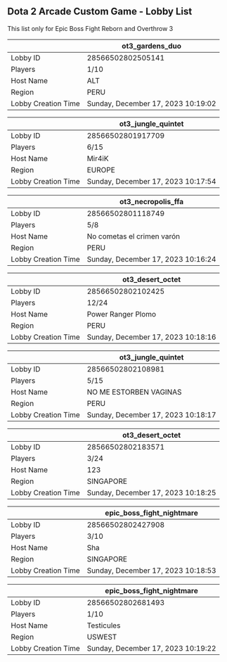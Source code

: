 ## Dota 2 Arcade Custom Game - Lobby List

This list only for Epic Boss Fight Reborn and Overthrow 3

|  | ot3_gardens_duo |
| ------ | ------ |
| Lobby ID | 28566502802505141 |
| Players | 1/10 |
| Host Name | ALT |
| Region | PERU |
| Lobby Creation Time | Sunday, December 17, 2023 10:19:02 |


|  | ot3_jungle_quintet |
| ------ | ------ |
| Lobby ID | 28566502801917709 |
| Players | 6/15 |
| Host Name | Mir4iK |
| Region | EUROPE |
| Lobby Creation Time | Sunday, December 17, 2023 10:17:54 |


|  | ot3_necropolis_ffa |
| ------ | ------ |
| Lobby ID | 28566502801118749 |
| Players | 5/8 |
| Host Name | No cometas el crimen varón |
| Region | PERU |
| Lobby Creation Time | Sunday, December 17, 2023 10:16:24 |


|  | ot3_desert_octet |
| ------ | ------ |
| Lobby ID | 28566502802102425 |
| Players | 12/24 |
| Host Name | Power Ranger Plomo |
| Region | PERU |
| Lobby Creation Time | Sunday, December 17, 2023 10:18:16 |


|  | ot3_jungle_quintet |
| ------ | ------ |
| Lobby ID | 28566502802108981 |
| Players | 5/15 |
| Host Name | NO ME ESTORBEN VAGINAS |
| Region | PERU |
| Lobby Creation Time | Sunday, December 17, 2023 10:18:17 |


|  | ot3_desert_octet |
| ------ | ------ |
| Lobby ID | 28566502802183571 |
| Players | 3/24 |
| Host Name | 123 |
| Region | SINGAPORE |
| Lobby Creation Time | Sunday, December 17, 2023 10:18:25 |


|  | epic_boss_fight_nightmare |
| ------ | ------ |
| Lobby ID | 28566502802427908 |
| Players | 3/10 |
| Host Name | Sha |
| Region | SINGAPORE |
| Lobby Creation Time | Sunday, December 17, 2023 10:18:53 |


|  | epic_boss_fight_nightmare |
| ------ | ------ |
| Lobby ID | 28566502802681493 |
| Players | 1/10 |
| Host Name | Testicules |
| Region | USWEST |
| Lobby Creation Time | Sunday, December 17, 2023 10:19:22 |


